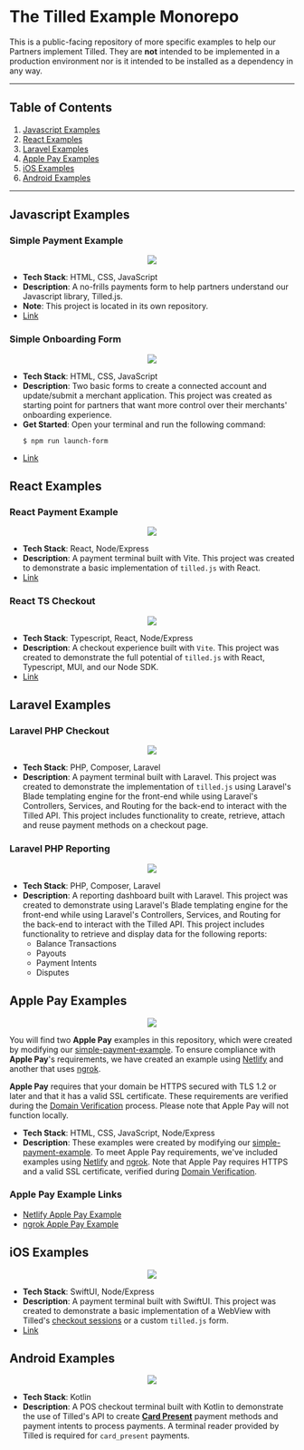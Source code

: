 # The Tilled Example Monorepo

This is a public-facing repository of more specific examples to help our Partners implement Tilled. They are **not** intended to be implemented in a production environment nor is it intended to be installed as a dependency in any way.

---

## Table of Contents

1. [Javascript Examples](#javascript-examples)
2. [React Examples](#react-examples)
3. [Laravel Examples](#laravel-examples)
4. [Apple Pay Examples](#apple-pay-examples)
5. [iOS Examples](#ios-examples)
6. [Android Examples](#android-examples)

---

## Javascript Examples

### Simple Payment Example

<p align="center">
    <img src="https://i.imgur.com/eoYqCMF.png">
</p>

- **Tech Stack**: HTML, CSS, JavaScript
- **Description**: A no-frills payments form to help partners understand our Javascript library, Tilled.js.
- **Note**: This project is located in its own repository.
- [Link](https://github.com/gettilled/simple-payment-example)

### Simple Onboarding Form

<p align="center">
    <img src="javascript/simple-onboarding-form/img/onboarding-form.png">
</p>

- **Tech Stack**: HTML, CSS, JavaScript
- **Description**: Two basic forms to create a connected account and update/submit a merchant application. This project was created as starting point for partners that want more control over their merchants' onboarding experience.
- **Get Started**: Open your terminal and run the following command:
  ```
  $ npm run launch-form
  ```
- [Link](/javascript/simple-onboarding-form/)

## React Examples

### React Payment Example

<p align="center">
    <img src="react/react-payment-example/img/react-payment-example.png">
</p>

- **Tech Stack**: React, Node/Express
- **Description**: A payment terminal built with Vite. This project was created to demonstrate a basic implementation of `tilled.js` with React.
- [Link](/react/react-payment-example/)

### React TS Checkout

<p align="center">
    <img src="react/react-ts-checkout/assets/react-ts-checkout.png">
</p>

- **Tech Stack**: Typescript, React, Node/Express
- **Description**: A checkout experience built with `Vite`. This project was created to demonstrate the full potential of `tilled.js` with React, Typescript, MUI, and our Node SDK.
- [Link](/react/react-ts-checkout/)

## Laravel Examples

### Laravel PHP Checkout

<p align="center">
    <img src="laravel/laravel-php-checkout/assets/laravel-php-checkout.png">
</p>

- **Tech Stack**: PHP, Composer, Laravel
- **Description**: A payment terminal built with Laravel. This project was created to demonstrate the implementation of `tilled.js` using Laravel's Blade templating engine for the front-end while using Laravel's Controllers, Services, and Routing for the back-end to interact with the Tilled API. This project includes functionality to create, retrieve, attach and reuse payment methods on a checkout page.

### Laravel PHP Reporting

<p align="center">
    <img src="laravel/laravel-php-reporting/assets/laravel-php-reporting.png">
</p>

- **Tech Stack**: PHP, Composer, Laravel
- **Description**: A reporting dashboard built with Laravel. This project was created to demonstrate using Laravel's Blade templating engine for the front-end while using Laravel's Controllers, Services, and Routing for the back-end to interact with the Tilled API. This project includes functionality to retrieve and display data for the following reports:
  - Balance Transactions
  - Payouts
  - Payment Intents
  - Disputes

## Apple Pay Examples

<p align="center"> <img src="https://i.imgur.com/iAkPicP.png"> </p>

You will find two **Apple Pay** examples in this repository, which were created by modifying our [simple-payment-example](https://github.com/gettilled/simple-payment-example). To ensure compliance with **Apple Pay**'s requirements, we have created an example using [Netlify](https://www.netlify.com/) and another that uses [ngrok](https://ngrok.com/).

**Apple Pay** requires that your domain be HTTPS secured with TLS 1.2 or later and that it has a valid SSL certificate. These requirements are verified during the [Domain Verification](https://docs.tilled.com/api/#tag/ApplePayDomains/operation/CreateApplePayDomain) process. Please note that Apple Pay will not function locally.

- **Tech Stack**: HTML, CSS, JavaScript, Node/Express
- **Description**: These examples were created by modifying our [simple-payment-example](https://github.com/gettilled/simple-payment-example). To meet Apple Pay requirements, we've included examples using [Netlify](https://www.netlify.com/) and [ngrok](https://ngrok.com/). Note that Apple Pay requires HTTPS and a valid SSL certificate, verified during [Domain Verification](https://docs.tilled.com/api/#tag/ApplePayDomains/operation/CreateApplePayDomain).

### Apple Pay Example Links

- [Netlify Apple Pay Example](/apple-pay/apple-pay-example-netlify/)
- [ngrok Apple Pay Example](/apple-pay/apple-pay-example-ngrok/)

## iOS Examples

<p align="center">
    <img src="ios/ios-checkout/images/checkout.png">
</p>

- **Tech Stack**: SwiftUI, Node/Express
- **Description**: A payment terminal built with SwiftUI. This project was created to demonstrate a basic implementation of a WebView with Tilled's [checkout sessions](https://docs.tilled.com/api/#tag/Checkout-Sessions/operation/CreateCheckoutSession) or a custom `tilled.js` form.
- [Link](/ios/ios-checkout/)

## Android Examples

<!-- markdownlint-disable MD033 -->
<p align="center">
    <img src="android/android-card-present-checkout/images/checkout.png">
</p>

- **Tech Stack**: Kotlin
- **Description**: A POS checkout terminal built with Kotlin to demonstrate the use of Tilled's API to create **[Card Present](https://docs.tilled.com/docs/payments/card-present)** payment methods and payment intents to process payments. A terminal reader provided by Tilled is required for `card_present` payments.
